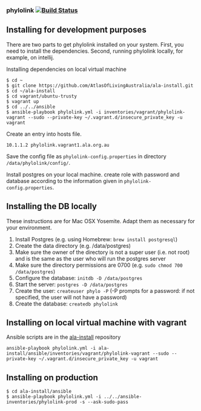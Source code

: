 ### phylolink   [![Build Status](https://travis-ci.org/AtlasOfLivingAustralia/phylolink.svg?branch=master)](https://travis-ci.org/AtlasOfLivingAustralia/phylolink)

## Installing for development purposes

There are two parts to get phylolink installed on your system. 
First, you need to install the dependencies. Second, running phylolink locally, for example, on intellij.

Installing dependencies on local virtual machine

```
$ cd ~
$ git clone https://github.com/AtlasOfLivingAustralia/ala-install.git
$ cd ~/ala-install
$ cd vagrant/ubuntu-trusty
$ vagrant up
$ cd ../../ansible
$ ansible-playbook phylolink.yml -i inventories/vagrant/phylolink-vagrant --sudo --private-key ~/.vagrant.d/insecure_private_key -u vagrant
```
Create an entry into hosts file.
```
10.1.1.2 phylolink.vagrant1.ala.org.au
```
Save the config file as ```phylolink-config.properties``` in directory ```/data/phylolink/config/```.

Install postgres on your local machine. create role with password and database according to the information given in ```phylolink-config.properties```.


## Installing the DB locally

These instructions are for Mac OSX Yosemite. Adapt them as necessary for your environment.

1. Install Postgres (e.g. using Homebrew: ```brew install postgresql```)
1. Create the data directory (e.g. /data/postgres)
1. Make sure the owner of the directory is not a super user (i.e. not root) and is the same as the user who will run the postgres server
1. Make sure the directory permissions are 0700 (e.g. ```sudo chmod 700 /data/postgres```)
1. Configure the database: ```initdb -D /data/postgres```
1. Start the server: ```postgres -D /data/postgres```
1. Create the user: ```createuser phylo -P``` (-P prompts for a password: if not specified, the user will not have a password)
1. Create the database: ```createdb phylolink```

## Installing on local virtual machine with vagrant

Ansible scripts are in the [ala-install](https://github.com/AtlasOfLivingAustralia/ala-install) repository 

```
ansible-playbook phylolink.yml -i ala-install/ansible/inventories/vagrant/phylolink-vagrant --sudo --private-key ~/.vagrant.d/insecure_private_key -u vagrant
```

## Installing on production
```
$ cd ala-install/ansible
$ ansible-playbook phylolink.yml -i ../../ansible-inventories/phylolink-prod -s --ask-sudo-pass
```
